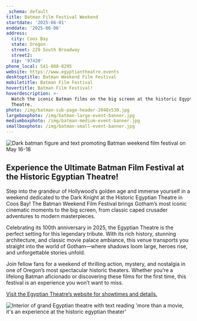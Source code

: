 ```yaml
---
_schema: default
title: Batman Film Festival Weekend
startdate: '2025-06-01'
enddate: '2025-06-06'
address:
  city: Coos Bay
  state: Oregon
  street: 229 South Broadway
  street2:
  zip: '97420'
phone_local: 541-808-8295
website: https://www.egyptiantheatre.events
desktoptitle: Batman Weekend Film Festival
mobiletitle: Batman Film Festival
hovertitle: Batman Film Festival!
hoverdescription: >-
  Watch the iconic Batman films on the big screen at the historic Egyptian
  Theatre.
photo: /img/batman-sub-page-header-2048x530.jpg
largeboxphoto: /img/batman-large-event-banner.jpg
mediumboxphoto: /img/batman-medium-event-banner.jpg
smallboxphoto: /img/batman-small-event-banner.jpg
---
```

![Dark batman figure and text promoting Batman weekend film festival on May 16-18](/img/batman-page-header.jpg)

## **Experience the Ultimate Batman Film Festival at the Historic Egyptian Theatre!**

Step into the grandeur of Hollywood’s golden age and immerse yourself in a weekend dedicated to the Dark Knight at the Historic Egyptian Theatre in Coos Bay! The Batman Weekend Film Festival brings Gotham’s most iconic cinematic moments to the big screen, from classic caped crusader adventures to modern masterpieces.

Celebrating its 100th anniversary in 2025, the Egyptian Theatre is the perfect setting for this legendary tribute. With its rich history, stunning architecture, and classic movie palace ambiance, this venue transports you straight into the world of Gotham—where shadows loom large, heroes rise, and unforgettable stories unfold.

Join fellow fans for a weekend of thrilling action, mystery, and nostalgia in one of Oregon’s most spectacular historic theaters. Whether you’re a lifelong Batman aficionado or discovering these films for the first time, this festival is an experience you won’t want to miss.

<a href="https://www.egyptiantheatre.events/" target="_blank" rel="noopener">Visit the Egyptian Theatre’s website for showtimes and details.</a>

![Interior of grand Egyptian theatre with text reading 'more than a movie, it's an experience at the historic egyptian theater'](/img/interior-panoramic-695x405.jpg)
